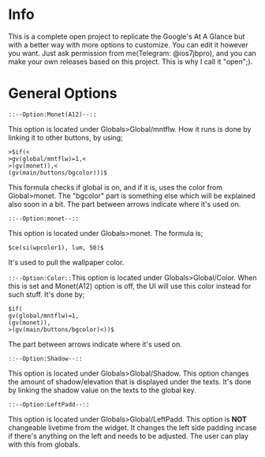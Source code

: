 # Info
This is a complete open project to replicate the Google's At A Glance but with a better way with more options to customize. You can edit it however you want.
Just ask permission from me(Telegram: @ios7jbpro), and you can make your own releases based on this project. This is why I call it "open";).
# General Options

`::--Option:Monet(A12)--::`

This option is located under Globals>Global/mntflw.
How it runs is done by linking it to other buttons, by using;
```
>$if(<
>gv(global/mntflw)=1,<
>(gv(monet)),<
(gv(main/buttons/bgcolor)))$
```
This formula checks if global is on, and if it is, uses the color from Global>monet.
The "bgcolor" part is something else which will be explained also soon in a bit.
The part between arrows indicate where it's used on.

`::--Option:monet--::`

This option is located under Globals>monet.
The formula is;
```
$ce(si(wpcolor1), lum, 50)$
```
It's used to pull the wallpaper color.

`::--Option:Color::`This option is located under Globals>Global/Color.
When this is set and Monet(A12) option is off, the UI will use this color instead for such stuff.
It's done by;
```
$if(
gv(global/mntflw)=1,
(gv(monet)),
>(gv(main/buttons/bgcolor)<))$
```
The part between arrows indicate where it's used on.

`::--Option:Shadow--::`

This option is located under Globals>Global/Shadow.
This option changes the amount of shadow/elevation that is displayed under the texts.
It's done by linking the shadow value on the texts to the global key.

`::--Option:LeftPadd--::`

This option is located under Globals>Global/LeftPadd.
This option is **NOT** changeable livetime from the widget. It changes the left side padding incase if there's anything on the left and needs to be adjusted.
The user can play with this from globals.
